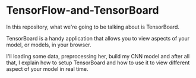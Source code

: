 # TensorFlow-and-TensorBoard

In this repository, what we're going to be talking about is TensorBoard.

TensorBoard is a handy application that allows you to view aspects of your model, or models, in your browser.

I'll loading some data, preprocessing her, build my CNN model and after all that, I explain how to setup TensorBoard and how to use it to view different aspect of your model in real time.
